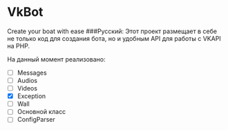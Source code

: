 # VkBot
Create your boat with ease
###Русский:
Этот проект размещает в себе не только код для создания бота, но и удобным API для работы с VKAPI на PHP.

На данный момент реализовано: 
- [ ] Messages
- [ ] Audios
- [ ] Videos
- [x] Exception
- [ ] Wall
- [ ] Основной класс
- [ ] ConfigParser